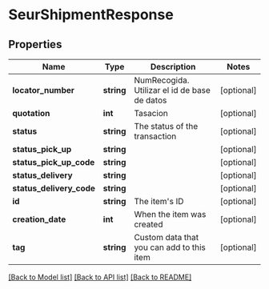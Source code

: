 # SeurShipmentResponse

## Properties
Name | Type | Description | Notes
------------ | ------------- | ------------- | -------------
**locator_number** | **string** | NumRecogida. Utilizar el id de base de datos | [optional] 
**quotation** | **int** | Tasacion | [optional] 
**status** | **string** | The status of the transaction | [optional] 
**status_pick_up** | **string** |  | [optional] 
**status_pick_up_code** | **string** |  | [optional] 
**status_delivery** | **string** |  | [optional] 
**status_delivery_code** | **string** |  | [optional] 
**id** | **string** | The item&#39;s ID | [optional] 
**creation_date** | **int** | When the item was created | [optional] 
**tag** | **string** | Custom data that you can add to this item | [optional] 

[[Back to Model list]](../README.md#documentation-for-models) [[Back to API list]](../README.md#documentation-for-api-endpoints) [[Back to README]](../README.md)


